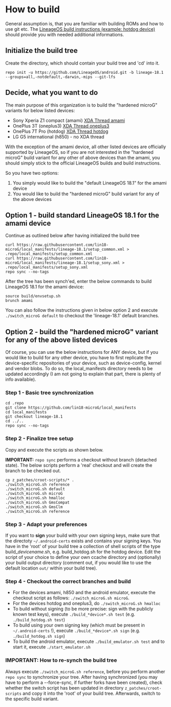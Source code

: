 # How to build
General assumption is, that you are familiar with building ROMs and how to use git etc.
The [LineageOS build instructions (example: hotdog device)](https://wiki.lineageos.org/devices/hotdog/build) should provide you with needed additional informations.

## Initialize the build tree
Create the directory, which should contain your build tree and 'cd' into it.
```Shell session
repo init -u https://github.com/LineageOS/android.git -b lineage-18.1 --groups=all,-notdefault,-darwin,-mips --git-lfs
```

## Decide, what you want to do
The main purpose of this organization is to build the "hardened microG" variants for below listed devices:
- Sony Xperia Z1 compact (amami) [XDA Thread amami](https://forum.xda-developers.com/t/rom-unofficial-11-0-signed-ota-lineage-os-18-1-for-xperia-z1-compact.4199113/)
- OnePlus 3T (oneplus3) [XDA Thread oneplus3](https://forum.xda-developers.com/t/rom-unofficial-11-0-microg-signed-hardened-lineageos-18-1-oneplus-3-3t.4347693/)
- OnePlus 7T Pro (hotdog) [XDA Thread hotdog](https://forum.xda-developers.com/t/rom-unofficial-11-0-microg-signed-hardened-lineageos-18-1-oneplus-7t-pro.4335053/)
- LG G5 international (h850) - no XDA thread

With the exception of the amami device, all other listed devices are officially supported by LineageOS, so if you are not interested in the "hardened microG" 
build variant for any other of above devices than the amami, you should simply stick to the official LineageOS builds and build instructions. 

So you have two options:
1. You simply would like to build the "default LineageOS 18.1" for the amami device
2. You would like to build the "hardened microG" build variant for any of the above devices

## Option 1 - build standard LineageOS 18.1 for the amami device
Continue as outlined below after having initialized the build tree
```Shell session
curl https://raw.githubusercontent.com/lin18-microG/local_manifests/lineage-18.1/setup_common.xml > .repo/local_manifests/setup_common.xml
curl https://raw.githubusercontent.com/lin18-microG/local_manifests/lineage-18.1/setup_sony.xml > .repo/local_manifests/setup_sony.xml
repo sync --no-tags
```
After the tree has been synch'ed, enter the below commands to build LineageOS 18.1 for the amami device:
```Shell session
source build/envsetup.sh
brunch amami
```
You can also follow the instructions given in below option 2 and execute `./switch_microG default` to checkout the 'lineage-18.1' default branches.

## Option 2 - build the "hardened microG" variant for any of the above listed devices
Of course, you can use the below instructions for ANY device, but if you would like to build for any other device, 
you have to first replicate the device-specific repositories of your device, such as device-config, kernel and vendor blobs. 
To do so, the local_manifests directory needs to be updated accordingly (I am not going to explain that part, there is plenty of info available).

### Step 1 - Basic tree synchronization
```Shell session
cd .repo
git clone https://github.com/lin18-microG/local_manifests 
cd local_manifests 
git checkout lineage-18.1
cd ../.. 
repo sync --no-tags
```

### Step 2 - Finalize tree setup
Copy and execute the scripts as shown below. 

**IMPORTANT:** `repo sync` performs a checkout without branch (detached state). 
The below scripts perform a 'real' checkout and will create the branch to be checked out. 
```Shell session
cp z_patches/croot-scripts/* .
./switch_microG.sh reference
./switch_microG.sh default
./switch_microG.sh microG
./switch_microG.sh hmalloc
./switch_microG.sh GmsCompat
./switch_microG.sh GmsClm
./switch_microG.sh reference
```

### Step 3 - Adapt your preferences
If you want to **sign** your build with your own signing keys, make sure that the directoty `~/.android-certs` exists and contains your signing keys.
You have in the 'root' of your build tree a collection of shell scripts of the type build_*devicename*.sh, e.g. build_hotdog.sh for the hotdog device.
Edit the script of your choice to define your own ccache directory and (optionally) your build output directory (comment out, if you would like to use 
the default location `out/` within your build tree).

### Step 4 - Checkout the correct branches and build
- For the devices amami, h850 and the android emulator, execute the checkout script as follows: `./switch_microG.sh microG`.
- For the devices hotdog and oneplus3, do `./switch_microG.sh hmalloc`
- To build without signing (to be more precise: sign with the publicly known test keys), execute `./build_*device*.sh test` (e.g. `./build_hotdog.sh test`)
- To build using your own signing key (which must be present in `~/.android-certs` !), execute `./build_*device*.sh sign` (e.g. `./build_hotdog.sh sign`)
- To build the android emulator, execute `./build_emulator.sh test` and to start it, execute `./start_emulator.sh`

### IMPORTANT: How to re-synch the build tree
Always execute `./switch_microG.sh reference`, before you perform another `repo sync` to synchronize your tree.
After having synchronized (you may have to perform a --force-sync, if further forks have been created), check whether the switch script has been updated in directory `z_patches/croot-scripts` and copy it into the 'root' of your build tree. Afterwards, switch to the specific build variant. 

